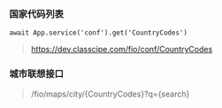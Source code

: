 ### 国家代码列表
`await App.service('conf').get('CountryCodes')`
> https://dev.classcipe.com/fio/conf/CountryCodes

### 城市联想接口
> /fio/maps/city/{CountryCodes}?q={search}
